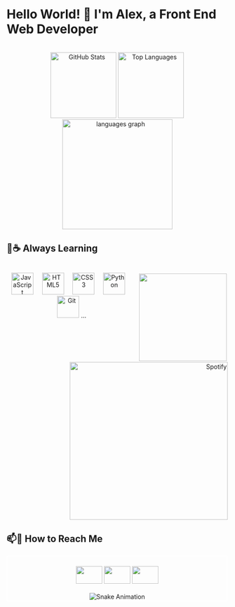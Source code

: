 # Hello World! 👋 I'm Alex, a Front End Web Developer

<br>

<div align="center">
  <img src="https://github-readme-stats.vercel.app/api?username=sans-script&theme=github_dark&show_icons=true&hide_border=false&count_private=true"  height="150" alt="GitHub Stats"/>
  <img src="https://github-readme-stats.vercel.app/api/top-langs/?username=sans-script&theme=github_dark&show_icons=true&hide_border=false&layout=compact" height="150" alt="Top Languages"/>
  <img src="https://github-readme-streak-stats.herokuapp.com/?user=sans-script&theme=github_dark&hide_border=false" height="251" alt="languages graph" />
</div>

## 🌱☕ Always Learning

<br>
<img align="right" style="border: 2px solid #fff;"  width="200" height="200" src="https://i.imgflip.com/89vrb6.gif"/>

<div align="center">

  <img src="https://cdn.jsdelivr.net/gh/devicons/devicon/icons/javascript/javascript-original.svg" height="50" alt="JavaScript"/>
  <img width="12" />
  <img src="https://cdn.jsdelivr.net/gh/devicons/devicon/icons/html5/html5-original.svg" height="50" alt="HTML5"/>
  <img width="12" />
  <img src="https://cdn.jsdelivr.net/gh/devicons/devicon/icons/css3/css3-original.svg" height="50" alt="CSS3"/>
  <img width="12" />
  <img src="https://cdn.jsdelivr.net/gh/devicons/devicon/icons/python/python-original.svg" height="50" alt="Python"/>
  <img width="12" />
  <img src="https://cdn.jsdelivr.net/gh/devicons/devicon/icons/git/git-original.svg" height="50" alt="Git"/>
  ...

</div>

##

<div align="right">
 <img src="https://spotify-github-profile.vercel.app/api/view?uid=ap0b5ngrzs5bzl771j7gx64dz&cover_image=true&theme=novatorem&show_offline=false&background_color=000000&interchange=false&bar_color=1eff00&bar_color_cover=false)](https://github.com/kittinan/spotify-github-profile" width="360" alt="Spotify"/> 
</div>


## 📫🔗 How to Reach Me
<div align="center" style="border: 2px solid #fff;">

### [<img src="https://raw.githubusercontent.com/maurodesouza/profile-readme-generator/master/src/assets/icons/social/instagram/default.svg" width="60" height="40"/>](https://www.instagram.com/_sans.alex) [<img src="https://raw.githubusercontent.com/maurodesouza/profile-readme-generator/master/src/assets/icons/social/discord/default.svg" width="60" height="40"/>](https://discord.gg/5SARbGrNpP) [<img src="https://raw.githubusercontent.com/maurodesouza/profile-readme-generator/master/src/assets/icons/social/codepen/default.svg" width="60" height="40"/>](https://codepen.io/sans-script)


<img src="https://raw.githubusercontent.com/sans-script/sans-script/output/snake.svg" alt="Snake Animation"/>
</div>